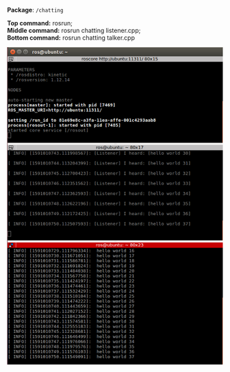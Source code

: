 **Package**: `/chatting`

**Top command:** rosrun;<br> **Middle command:** rosrun chatting listener.cpp; <br>**Bottom command:** rosrun chatting talker.cpp 

![chatting output](https://github.com/Philori22/ROS_examples/blob/master/Example1/Screenshot%202020-06-01%20at%2012.25.50.png)

